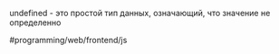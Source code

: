undefined - это простой тип данных, означающий, что значение не определенно

#programming/web/frontend/js